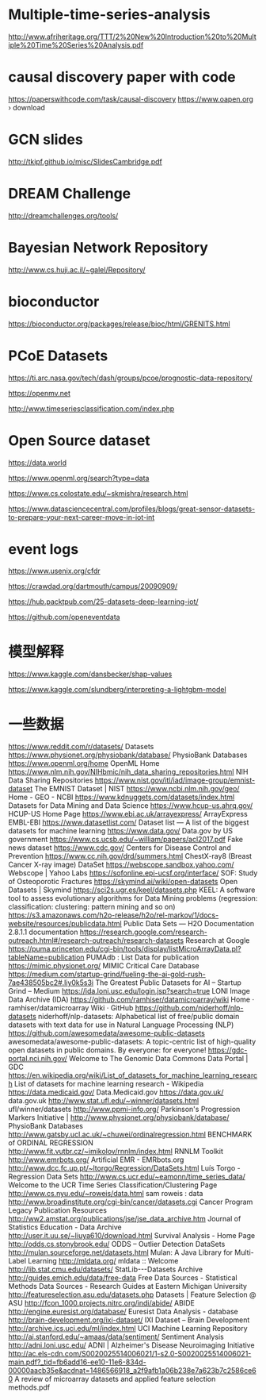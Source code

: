 # Multiple-time-series-analysis

http://www.afriheritage.org/TTT/2%20New%20Introduction%20to%20Multiple%20Time%20Series%20Analysis.pdf

# causal discovery paper with code
https://paperswithcode.com/task/causal-discovery
https://www.oapen.org › download


# GCN slides
http://tkipf.github.io/misc/SlidesCambridge.pdf

# DREAM Challenge
http://dreamchallenges.org/tools/

# Bayesian Network Repository
http://www.cs.huji.ac.il/~galel/Repository/

# bioconductor
https://bioconductor.org/packages/release/bioc/html/GRENITS.html

# PCoE Datasets
https://ti.arc.nasa.gov/tech/dash/groups/pcoe/prognostic-data-repository/

https://openmv.net

http://www.timeseriesclassification.com/index.php

# Open Source dataset
https://data.world

https://www.openml.org/search?type=data

https://www.cs.colostate.edu/~skmishra/research.html

https://www.datasciencecentral.com/profiles/blogs/great-sensor-datasets-to-prepare-your-next-career-move-in-iot-int

# event logs 
https://www.usenix.org/cfdr

https://crawdad.org/dartmouth/campus/20090909/

https://hub.packtpub.com/25-datasets-deep-learning-iot/

https://github.com/openeventdata

# 模型解释
https://www.kaggle.com/dansbecker/shap-values

https://www.kaggle.com/slundberg/interpreting-a-lightgbm-model


# 一些数据
https://www.reddit.com/r/datasets/	Datasets
https://www.physionet.org/physiobank/database/	PhysioBank Databases
https://www.openml.org/home	OpenML Home
https://www.nlm.nih.gov/NIHbmic/nih_data_sharing_repositories.html	NIH Data Sharing Repositories
https://www.nist.gov/itl/iad/image-group/emnist-dataset	The EMNIST Dataset | NIST
https://www.ncbi.nlm.nih.gov/geo/	Home - GEO - NCBI
https://www.kdnuggets.com/datasets/index.html	Datasets for Data Mining and Data Science
https://www.hcup-us.ahrq.gov/	HCUP-US Home Page
https://www.ebi.ac.uk/arrayexpress/	ArrayExpress EMBL-EBI
https://www.datasetlist.com/	Dataset list — A list of the biggest datasets for machine learning
https://www.data.gov/	Data.gov by US government
https://www.cs.ucsb.edu/~william/papers/acl2017.pdf	Fake news dataset
https://www.cdc.gov/	Centers for Disease Control and Prevention
https://www.cc.nih.gov/drd/summers.html	ChestX-ray8 (Breast Cancer X-ray image) DataSet
https://webscope.sandbox.yahoo.com/	Webscope | Yahoo Labs
https://sofonline.epi-ucsf.org/interface/	SOF: Study of Osteoporotic Fractures
https://skymind.ai/wiki/open-datasets	Open Datasets | Skymind
https://sci2s.ugr.es/keel/datasets.php	KEEL: A software tool to assess evolutionary algorithms for Data Mining problems (regression: classification: clustering: pattern mining and so on)
https://s3.amazonaws.com/h2o-release/h2o/rel-markov/1/docs-website/resources/publicdata.html	Public Data Sets — H2O Documentation 2.8.1.1 documentation
https://research.google.com/research-outreach.html#/research-outreach/research-datasets	Research at Google
https://puma.princeton.edu/cgi-bin/tools/display/listMicroArrayData.pl?tableName=publication	PUMAdb : List Data for publication
https://mimic.physionet.org/	MIMIC Critical Care Database
https://medium.com/startup-grind/fueling-the-ai-gold-rush-7ae438505bc2#.liy0k5s3i	The Greatest Public Datasets for AI – Startup Grind – Medium
https://ida.loni.usc.edu/login.jsp?search=true	LONI Image Data Archive (IDA)
https://github.com/ramhiser/datamicroarray/wiki	Home · ramhiser/datamicroarray Wiki · GitHub
https://github.com/niderhoff/nlp-datasets	niderhoff/nlp-datasets: Alphabetical list of free/public domain datasets with text data for use in Natural Language Processing (NLP)
https://github.com/awesomedata/awesome-public-datasets	awesomedata/awesome-public-datasets: A topic-centric list of high-quality open datasets in public domains. By everyone: for everyone!
https://gdc-portal.nci.nih.gov/	Welcome to The Genomic Data Commons Data Portal | GDC
https://en.wikipedia.org/wiki/List_of_datasets_for_machine_learning_research	List of datasets for machine learning research - Wikipedia
https://data.medicaid.gov/	Data.Medicaid.gov
https://data.gov.uk/	data.gov.uk
http://www.stat.ufl.edu/~winner/datasets.html	ufl/winner/datasets
http://www.ppmi-info.org/	Parkinson's Progression Markers Initiative |
http://www.physionet.org/physiobank/database/	PhysioBank Databases
http://www.gatsby.ucl.ac.uk/~chuwei/ordinalregression.html	BENCHMARK of ORDINAL REGRESSION
http://www.fit.vutbr.cz/~imikolov/rnnlm/index.html	RNNLM Toolkit
http://www.emrbots.org/	Artificial EMR - EMRbots.org
http://www.dcc.fc.up.pt/~ltorgo/Regression/DataSets.html	Luís Torgo - Regression Data Sets
http://www.cs.ucr.edu/~eamonn/time_series_data/	Welcome to the UCR Time Series Classification/Clustering Page
http://www.cs.nyu.edu/~roweis/data.html	sam roweis : data
http://www.broadinstitute.org/cgi-bin/cancer/datasets.cgi	Cancer Program Legacy Publication Resources
http://ww2.amstat.org/publications/jse/jse_data_archive.htm	Journal of Statistics Education - Data Archive
http://user.it.uu.se/~liuya610/download.html	Survival Analysis - Home Page
http://odds.cs.stonybrook.edu/	ODDS – Outlier Detection DataSets
http://mulan.sourceforge.net/datasets.html	Mulan: A Java Library for Multi-Label Learning
http://mldata.org/	mldata :: Welcome
http://lib.stat.cmu.edu/datasets/	StatLib---Datasets Archive
http://guides.emich.edu/data/free-data	Free Data Sources - Statistical Methods Data Sources - Research Guides at Eastern Michigan University
http://featureselection.asu.edu/datasets.php	Datasets | Feature Selection @ ASU
http://fcon_1000.projects.nitrc.org/indi/abide/	ABIDE
http://engine.euresist.org/database/	Euresist Data Analysis - database
http://brain-development.org/ixi-dataset/	IXI Dataset – Brain Development
http://archive.ics.uci.edu/ml/index.html	UCI Machine Learning Repository
http://ai.stanford.edu/~amaas/data/sentiment/	Sentiment Analysis
http://adni.loni.usc.edu/	ADNI | Alzheimer's Disease Neuroimaging Initiative
http://ac.els-cdn.com/S0020025514006021/1-s2.0-S0020025514006021-main.pdf?_tid=fb6add16-ee10-11e6-834d-00000aacb35e&acdnat=1486566918_a2f9afb1a06b238e7a623b7c2586ce60	A review of microarray datasets and applied feature selection methods.pdf
